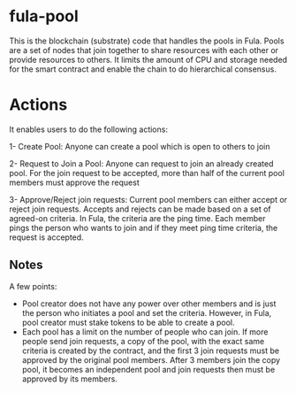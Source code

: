 # fula-pool
This is the blockchain (substrate) code that handles the pools in Fula. Pools are a set of nodes that join together to share resources with each other or provide resources to others. It limits the amount of CPU and storage needed for the smart contract and enable the chain to do hierarchical consensus.

# Actions

It enables users to do the following actions:

1- Create Pool: Anyone can create a pool which is open to others to join

2- Request to Join a Pool: Anyone can request to join an already created pool. For the join request to be accepted, more than half of the current pool members must approve the request

3- Approve/Reject join requests: Current pool members can either accept or reject join requests. Accepts and rejects can be made based on a set of agreed-on criteria. In Fula, the criteria are the ping time. Each member pings the person who wants to join and if they meet ping time criteria, the request is accepted.


## Notes

A few points:
- Pool creator does not have any power over other members and is just the person who initiates a pool and set the criteria. However, in Fula, pool creator must stake tokens to be able to create a pool.
- Each pool has a limit on the number of people who can join. If more people send join requests, a copy of the pool, with the exact same criteria is created by the contract, and the first 3 join requests must be approved by the original pool members. After 3 members join the copy pool, it becomes an independent pool and join requests then must be approved by its members.
